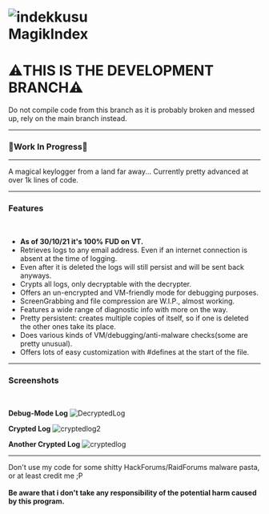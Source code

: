 #  ![indekkusu](https://user-images.githubusercontent.com/43145630/139555514-de439851-d18e-4ef4-832b-0845276687b0.png) </br> MagikIndex


<b><h1>⚠️THIS IS THE DEVELOPMENT BRANCH⚠️</h1></b>
Do not compile code from this branch as it is probably broken and messed up, rely on the main branch instead.</br>

----------------------------------------------------

<b><h3>🚧Work In Progress🚧</h3></b>

-----------------------------------------------------

A magical keylogger from a land far away...
Currently pretty advanced at over 1k lines of code.

-----------------------------------------------------------------------

<b> <h3> Features </h3> </b> </br>
<ul>
  <li><b>As of 30/10/21 it's 100% FUD on VT.</b></li>
  <li>Retrieves logs to any email address. Even if an internet connection is absent at the time of logging.</li>
  <li>Even after it is deleted the logs will still persist and will be sent back anyways.</li>
  <li>Crypts all logs, only decryptable with the decrypter.</li>
  <li>Offers an un-encrypted and VM-friendly mode for debugging purposes.</li>
  <li>ScreenGrabbing and file compression are W.I.P., almost working.</li>
  <li>Features a wide range of diagnostic info with more on the way.</li>
  <li>Pretty persistent: creates multiple copies of itself, so if one is deleted the other ones take its place.</li>
  <li>Does various kinds of VM/debugging/anti-malware checks(some are pretty unusual).</li>
  <li>Offers lots of easy customization with #defines at the start of the file.</li>
</ul>

-----------------------------------------------------------------------

<b> <h3> Screenshots </h3> </b> </br>

<b>Debug-Mode Log</b>
![DecryptedLog](https://user-images.githubusercontent.com/43145630/139556345-9c8d150a-189c-47ea-a812-866d271acb23.PNG)

<b>Crypted Log</b>
![cryptedlog2](https://user-images.githubusercontent.com/43145630/139556328-f7c2b3e7-a794-48b9-aaa1-34e245772ef3.PNG)

<b>Another Crypted Log</b>
![cryptedlog](https://user-images.githubusercontent.com/43145630/139556316-5057eff5-a21a-4b85-a1ba-caabfb80b750.PNG)

-------------------------------------------------------------------------

Don't use my code for some shitty HackForums/RaidForums malware pasta, or at least credit me ;P</br></br>
<b>Be aware that i don't take any responsibility of the potential harm caused by this program.</b>
